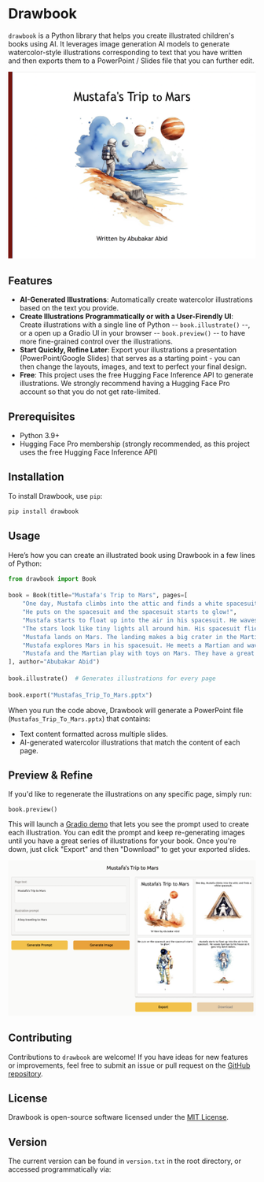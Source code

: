 # Drawbook

`drawbook` is a Python library that helps you create illustrated children's books using AI. It leverages image generation AI models to generate watercolor-style illustrations corresponding to text that you have written and then exports them to a PowerPoint / Slides file that you can further edit.

![](https://github.com/abidlabs/drawbook/blob/main/assets/0.png?raw=true)

## Features
- **AI-Generated Illustrations**: Automatically create watercolor illustrations based on the text you provide.
- **Create Illustrations Programmatically or with a User-Firendly UI**: Create illustrations with a single line of Python -- `book.illustrate()` --, or a open up a Gradio UI in your browser -- `book.preview()` -- to have more fine-grained control over the illustrations.
- **Start Quickly, Refine Later**: Export your illustrations a presentation (PowerPoint/Google Slides) that serves as a starting point - you can then change the layouts, images, and text to perfect your final design.
- **Free**: This project uses the free Hugging Face Inference API to generate illustrations. We strongly recommend having a Hugging Face Pro account so that you do not get rate-limited.

## Prerequisites
* Python 3.9+
* Hugging Face Pro membership (strongly recommended, as this project uses the free Hugging Face Inference API)

## Installation
To install Drawbook, use `pip`:

```bash
pip install drawbook
```

## Usage
Here’s how you can create an illustrated book using Drawbook in a few lines of Python:

```python
from drawbook import Book

book = Book(title="Mustafa's Trip to Mars", pages=[
    "One day, Mustafa climbs into the attic and finds a white spacesuit.",
    "He puts on the spacesuit and the spacesuit starts to glow!",
    "Mustafa starts to float up into the air in his spacesuit. He waves bye-bye to his house as it gets tiny down below.",
    "The stars look like tiny lights all around him. His spacesuit flies fast past the moon and the sun.",
    "Mustafa lands on Mars. The landing makes a big crater in the Martian surface.",
    "Mustafa explores Mars in his spacesuit. He meets a Martian and waves hello to him.",
    "Mustafa and the Martian play with toys on Mars. They have a great time together!",
], author="Abubakar Abid")

book.illustrate()  # Generates illustrations for every page

book.export("Mustafas_Trip_To_Mars.pptx")
```

When you run the code above, Drawbook will generate a PowerPoint file (`Mustafas_Trip_To_Mars.pptx`) that contains:
- Text content formatted across multiple slides.
- AI-generated watercolor illustrations that match the content of each page.

## Preview & Refine

If you'd like to regenerate the illustrations on any specific page, simply run:

```
book.preview()
```

This will launch a [Gradio demo](https://gradio.dev/) that lets you see the prompt used to create each illustration. You can edit the prompt and keep re-generating images until you have a great series of illustrations for your book. Once you're down, just click "Export" and then "Download" to get your exported slides.

![](https://github.com/abidlabs/drawbook/blob/main/assets/demo.png?raw=true)

## Contributing
Contributions to `drawbook` are welcome! If you have ideas for new features or improvements, feel free to submit an issue or pull request on the [GitHub repository](#).

## License
Drawbook is open-source software licensed under the [MIT License](LICENSE).

## Version
The current version can be found in `version.txt` in the root directory, or accessed programmatically via:
